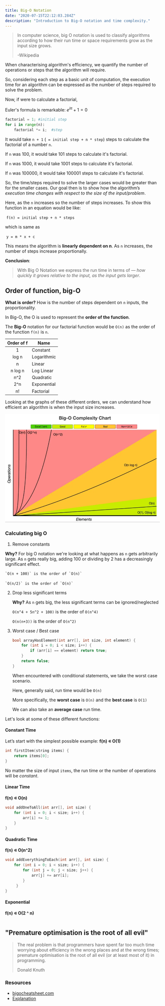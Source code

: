 ```yaml
---
title: Big-O Notation
date: "2020-07-15T22:12:03.284Z"
description: "Introduction to Big-O notation and time complexity."
---
```



> In computer science, big O notation is used to classify algorithms according to how their run time or space requirements grow as the input size grows.
>
> -Wikipedia


When characterising algorithm's efficiency, we quantify the number of operations or steps that the algorithm will require.

So, considering each step as a basic unit of computation, the execution time for an algorithm can be expressed as the number of steps required to solve the problem.

Now, if were to calculate a factorial,

Euler's formula is remarkable: $e^{i\pi} + 1 = 0$

```python
factorial = 1; #initial step
for i in range(n):
    factorial *= i;  #step

```

It would take `n + 1` (` = initial step + n * step`) steps to calculate the factorial of a number `n`.

If `n` was 100, it would take 101 steps to calculate it's factorial. 

If `n` was 1000, it would take 1001 steps to calculate it's factorial.

If `n` was 100000,  it would take 100001 steps to calculate it's factorial.

So, the time/steps required to solve the larger cases would be greater than for the smaller cases. Our goal then is to show how the algorithm’s *execution time changes with respect to the size of the input/problem*.

Here, as the `n` increases so the number of steps increases. To show this function in an equation would be like:

​					`f(n) = initial step + n * steps`            

which is same as 	

​					`y = m * x + c`

This means the algorithm is **linearly dependent on n**. As `n` increases, the number of steps increase proportionally.

**Conclusion**:

> With Big O Notation we express the run time in terms of — *how quickly it grows relative to the input, as the input gets larger*.

## Order of function, big-O

**What is order?** How is the number of steps dependent on `n` inputs, the proportionality. 

In Big-O, the O is used to represent the **order of the function**.

The **Big-O** notation for our factorial function would be `O(n)` as the order of the function `f(n)` is `n`.

| Order of f | Name        |
| :--------: | ----------- |
|     1      | Constant    |
|   log n    | Logarithmic |
|     n      | Linear      |
|  n log n   | Log Linear  |
|    n^2     | Quadratic   |
|    2^n     | Exponential |
|     n!     | Factorial   |

Looking at the graphs of these different orders, we can understand how efficient an algorithm is when the input size increases. 

![](./graph.webp)

### Calculating big O

1.  Remove constants

   **Why?** For big O notation we're looking at what happens as `n` gets arbitrarily large. As `n` gets really big, adding 100 or dividing by 2 has a decreasingly significant effect.

   

    `O(n + 100)` is the order of `O(n)`

    `O(n/2)` is the order of `O(n)`

   

2. Drop less significant terms

   **Why?**  As `n` gets big, the less significant terms can be ignored/neglected

   

    `O(n^4 + 5n^2 + 100)` is the order of `O(n^4)`

    `O(n(n+3))` is the order of `O(n^2)`

   

3. Worst case / Best case

   ```c++
   bool arrayHasElement(int arr[], int size, int element) {
       for (int i = 0; i < size; i++) {
           if (arr[i] == element) return true;
       }
       return false;
   }
   ```

   When encountered with conditional statements, we take the worst case scenario.

   Here, generally said, run time would be `O(n)`

   More specifically, the **worst case** is `O(n)` and the **best case** is `O(1)`

   We can also take an **average case** run time. 

Let's look at some of these different functions:

#### Constant Time

Let’s start with the simplest possible example: **f(n) ∊ O(1)** 

``` c++
int firstItem(string items) {
    return items[0];
}
```

No matter the size of input `items`, the run time or the number of operations will be *constant*.

#### Linear Time

 **f(n) ∊ O(n)** 

```c++
void addOneToAll(int arr[], int size) {
    for (int i = 0; i < size; i++) {
        arr[i] += 1;
    }
}
```

#### Quadratic Time

 **f(n) ∊ O(n^2)** 

```c++
void addEverythingToEach(int arr[], int size) {
    for (int i = 0; i < size; i++) {
        for (int j = 0; j < size; j++) {
            arr[j] += arr[i];
        }
     }
}
```

#### Exponential

 **f(n) ∊ O(2 ^ n)** 

```

```





## "Premature optimisation is the root of all evil" 

> The real problem is that programmers have spent far too much time  worrying about efficiency in the wrong places and at the wrong times;  premature optimisation is the root of all evil (or at least most of it)  in programming.
>
> Donald Knuth

### Resources

- [bigocheatsheet.com](https://www.bigocheatsheet.com/)
- [Explanation](https://runestone.academy/runestone/books/published/pythonds/AlgorithmAnalysis/BigONotation.html)



